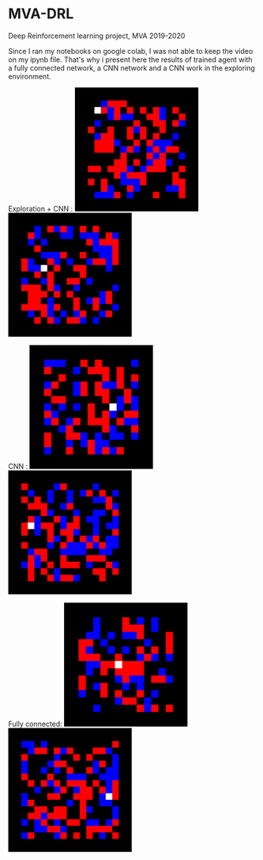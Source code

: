# MVA-DRL
Deep Reinforcement learning project, MVA 2019-2020

Since I ran my notebooks on google colab, I was not able to keep the video on my ipynb file.
That's why i present here the results of trained agent with  a fully connected network, a CNN network and a CNN work in the exploring environment.

Exploration + CNN :
<img width="250 px" src="trainexplore390.gif">
<img width="250 px" src="testexplore9.gif">

CNN :
<img width="250 px" src="cnntrain390.gif">
<img width="250 px" src="cnntest9.gif">

Fully connected:
<img width="250 px" src="fctrain390.gif">
<img width="250 px" src="fctest9.gif">                                       
                                        
